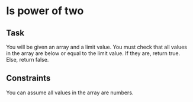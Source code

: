 # Is power of two

## Task
You will be given an array and a limit value. You must check that all values in the array are below or equal to the limit value. If they are, return true. Else, return false.

## Constraints
You can assume all values in the array are numbers.
